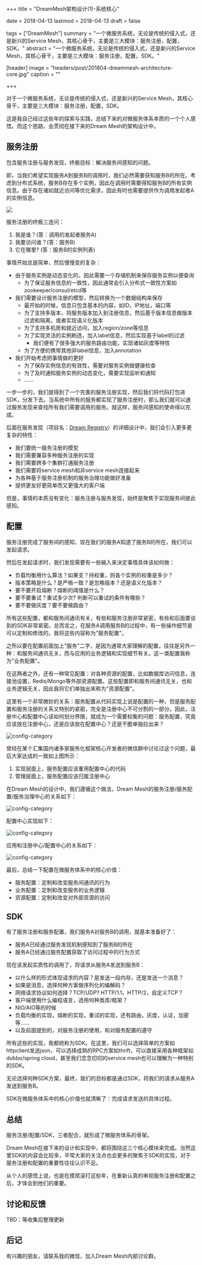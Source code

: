+++
title = "DreamMesh架构设计(1)-系统核心"

date = 2018-04-13
lastmod = 2018-04-13
draft = false

tags = ["DreamMesh"]
summary = "一个微服务系统，无论是传统的侵入式，还是新兴的Service Mesh，其核心骨干，主要是三大模块：服务注册，配置，SDK。"
abstract = "一个微服务系统，无论是传统的侵入式，还是新兴的Service Mesh，其核心骨干，主要是三大模块：服务注册，配置，SDK。"

[header]
image = "headers/post/201804-dreammesh-architecture-core.jpg"
caption = ""

+++

对于一个微服务系统，无论是传统的侵入式，还是新兴的Service Mesh，其核心骨干，主要是三大模块：服务注册，配置，SDK。

这是我自己经过这些年的探索与实践，总结下来的对微服务体系本质的一个个人感悟。而这个思路，会贯彻在接下来的Dream Mesh的架构设计中。

## 服务注册

包含服务注册与服务发现，终极目标：解决服务间感知的问题。

即，当我们希望实现服务A到服务B的调用时，我们必然需要获知服务B的所在。考虑到分布式系统，服务B存在多个实例，因此在调用时需要得知服务B的所有实例信息。由于存在诸如就近访问等优化需求，因此有时也需要提供作为调用发起者A的实例信息。

![](./images/registry-essence.jpg)

服务注册的终极三连问：

1. 我是谁？(答：调用的发起者服务A)
2. 我要访问谁？(答：服务B)
3. 它在哪里? (答：服务B的实例列表)

事情开始总是简单，然后慢慢变的复杂：

* 由于服务实例是动态变化的，因此需要一个存储机制来保存服务实例以便查询
  * 为了保证服务信息的一致性，因此通常会引入分布式一致性方案如zookeeper/consul/etcd等
* 我们需要设计服务注册的模型，然后转换为一个数据结构来保存
  * 最开始的时候，信息只包含基本的内容，如ID，IP地址，端口等
  * 为了支持多版本，将服务版本加入到注册信息，然后基于版本信息做版本过滤和隔离，或者实现语义化版本
  * 为了支持多机房和就近访问，加入region/zone等信息
  * 为了实现灵活的实例刷选，加入label信息，然后实现基于label的过滤
    * 我们便有了很多强大的服务路由功能，实现诸如灰度等特性
  * 为了方便的携带其他非label信息，加入annotation
* 我们开始考虑把事情做的更好
  * 为了保存实例信息的有效性，需要对服务实例做健康检查
  * 为了及时通知服务实例的动态变化，需要实现监听和通知
  *  ......

一步一步的，我们就得到了一个完善的服务注册实现，然后我们将代码打包进SDK，分发下去。当系统中所有的服务都实现了服务注册时，那么我们就可以通过服务发现来查找所有我们需要调用的服务。就这样，服务间感知的使命得以完成。

后面在服务发现（项目名：[Dream Registry](https://github.com/dreamfly-io/dream-registry)）的详细设计中，我们会引入更多更复杂的特性：

- 我们要统一服务注册的模型
- 我们需要兼容多种服务注册的实现
- 我们需要跨多个集群打通服务注册
- 我们需要将service mesh和非service mesh连接起来
- 为各种基于服务注册机制的服务治理功能做好准备
- 提供更友好更简单而又更强大的客户端

但是，事情的本质没有变化：服务注册与服务发现，始终是聚焦于实现服务间彼此感知。

## 配置

服务注册完成了服务间的感知，现在我们的服务A知道了服务B的所在，我们可以发起请求。

然后在发起请求时，我们发现需要有一些输入来决定事情具体该如何做：

- 负载均衡用什么算法？如果支？持权重，则各个实例的权重是多少？
- 版本策略是什么？是严格一致？是忽略版本？还是语义化版本？
- 要不要开启熔断？熔断的阈值是什么？
- 要不要重试？重试多少次? 判断可以重试的条件有哪些？
- 要不要做灰度？要不要做路由？

所有这些配置，都和服务间通讯有关，有些和服务注册非常紧密，有些和后面要谈到的SDK非常紧密。总而言之，在服务A调用服务B的过程中，有一些操作细节是可以定制和修改的。我将这些内容称为"服务配置"。

之所以要在配置前面加上"服务"二字，是因为通常大家理解的配置，往往是另外一种：和服务间通讯无关，而与应用的业务逻辑和实现细节有关。这一类配置我称为"业务配置"。

在这两者之外，还有一种常见配置：对各种资源的配置，比如数据库访问信息，连接池设置，Redis/Mongo等外部资源配置。这些配置即和服务间通讯无关，也和业务逻辑无关，因此我将它们单独出来称为"资源配置"。

这里有一个非常微妙的关系：服务配置从代码实现上说是配置的一种，但是服务配置和服务注册的关系又特别的紧密，完全是注册中心不可分割的一部分。因此，注册中心和配置中心该如何划分界限，就成为一个需要权衡的问题：服务配置，究竟应该放在注册中心，还是应该放在配置中心？还是干脆单独拉出来？

![config-category](./images/config-category.jpg)

曾经在某个汇集国内诸多家服务化框架核心开发者的微信群中讨论过这个问题，最后大家达成的一致如上图所示：

1. 实现层面上，服务配置应该重用配置中心的代码
2. 管理层面上，服务配置应该归属注册中心

在Dream Mesh的设计中，我们遵循这个做法，Dream Mesh的服务注册/服务配置/服务治理中心的关系如下：

![config-category](./images/registry-center.jpg)

配置中心实现如下：

![config-category](./images/config-center.jpg)

应用和注册中心/配置中心的关系如下：

![config-category](./images/application.jpg)

最后，总结一下配置在微服务体系中的核心价值：

- 服务配置：定制和改变服务间通讯的行为
- 业务配置：定制和改变服务的业务逻辑
- 资源配置：定制和改变对外部资源的访问

## SDK

有了服务注册和服务配置，我们服务A对服务B的调用，就基本准备好了：

- 服务A已经通过服务发现机制感知到了服务B的所在
- 服务A已经通过服务配置获取了访问过程中的行为方式

现在该发起实质性的调用了，将请求从服务A发送到服务B：

- 以什么样的形式体现请求的内容？是发送一段内存，还是发送一个消息？
- 如果是消息，选择何种方案做序列化的编解码？
- 网络请求协议如何选择？TCP/UDP? HTTP/1.1，HTTP/2，自定义TCP？
- 客户端使用什么编程语言，选用何种类库/框架？
- NIO/AIO等的时候
- 负载均衡的实现，熔断的实现，重试的实现，还有路由，灰度，认证，加密等......
- 以及前面提到的，对服务注册的使用，和对服务配置的遵守

所有这些的实现，我都统称为SDK。在这里，我们可以选择简单的方案如httpclient发送json，可以选择成熟的RPC方案如thrift，可以直接采用各种框架如dubbo/spring cloud，甚至我们念念叨叨的service mesh也可以理解为一种特别的SDK。

无论选择何种SDK方案，最终，我们的目标都是通过SDK，将我们的请求从服务A发送到服务B。

SDK在微服务体系中的核心价值也就清晰了：完成请求发送的具体过程。

## 总结

服务注册/配置/SDK，三者配合，就形成了微服务体系的骨架。

Dream Mesh在接下来的设计和实现中，都将围绕这三个核心模块来完成。当然这里SDK的内容会比较多，平常大家的关注点也会更多的聚焦于SDK的实现，对于服务注册和配置的重要性往往认识不足。

从个人的感悟上说，也是在摸爬滚打这些年，在重新认真的审视服务注册和配置之后，才体会到他们的重要。

## 讨论和反馈

TBD：等收集后整理更新

## 后记

有兴趣的朋友，请联系我的微信，加入Dream Mesh内部讨论群。